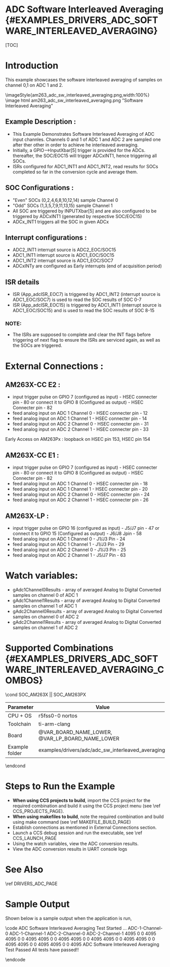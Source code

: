 # ADC Software Interleaved Averaging {#EXAMPLES_DRIVERS_ADC_SOFTWARE_INTERLEAVED_AVERAGING}

[TOC]

# Introduction
This example showcases the software interleaved averaging of samples on channel 0,1 on ADC 1 and 2.

\imageStyle{am263_adc_sw_interleaved_averaging.png,width:100%}
\image html am263_adc_sw_interleaved_averaging.png "Software Interleaved Averaging"
## Example Description :
- This Example Demonstrates Software Interleaved Averaging of ADC input channles. Channels 0 and 1 of ADC 1 and ADC 2 are sampled one after ther other in order to achieve he interleaved averaging.
- Initially, a GPIO-->InputXbar[5] trigger is provided for the ADCs.
thereafter, the SOC/EOC15 will trigger ADCxINT1, hence triggering all SOCs.
- ISRs configured for ADC1_INT1 and ADC1_INT2, read results for SOCs
completed so far in the conversion cycle and average them.

## SOC Configurations :
- "Even" SOCs (0,2,4,6,8,10,12,14) sample Channel 0
- "Odd" SOCs (1,3,5,7,9,11,13,15) sample Channel 1
- All SOC are triggered by INPUTXbar[5] and are also configured to be triggered by ADCxINT1 (generated by respective SOC/EOC15)
- ADCx_INT1 triggers all the SOC in given ADCx

## Interrupt configurations :
- ADC2_INT1 interrupt source is ADC2_EOC/SOC15
- ADC1_INT1 interrupt source is ADC1_EOC/SOC15
- ADC1_INT2 interrupt source is ADC1_EOC/SOC7
- ADCxINTy are configured as Early interrupts (end of acquisition period)

## ISR details
- ISR (App_adcISR_EOC7) is triggered by ADC1_INT2 (interrupt source is ADC1_EOC/SOC7) is used to read the SOC results of SOC 0-7
- ISR (App_adcISR_EOC15) is triggered by ADC1_INT1 (interrupt source is ADC1_EOC/SOC15) and is used to read the SOC results of SOC 8-15

### NOTE:
- The ISRs are supposed to complete and clear the INT flags before triggering of next flag to ensure the ISRs are serviced again, as well as the SOCs are triggered.



# External Connections :
## AM263X-CC E2 :
- input trigger pulse on GPIO 7 (configured as input) - HSEC connecter pin - 80 or connect it to GPIO 8 (Configured as output) - HSEC Connecter pin - 82
- feed analog input on ADC 1 Channel 0 - HSEC connecter pin - 12
- feed analog input on ADC 1 Channel 1 - HSEC connecter pin - 14
- feed analog input on ADC 2 Channel 0 - HSEC connecter pin - 31
- feed analog input on ADC 2 Channel 1 - HSEC connecter pin - 33

Early Access on AM263Px : loopback on HSEC pin 153, HSEC pin 154

## AM263X-CC E1 :
- input trigger pulse on GPIO 7 (configured as input) - HSEC connecter pin - 80 or connect it to GPIO 8 (Configured as output) - HSEC Connecter pin - 82
- feed analog input on ADC 1 Channel 0 - HSEC connecter pin - 18
- feed analog input on ADC 1 Channel 1 - HSEC connecter pin - 20
- feed analog input on ADC 2 Channel 0 - HSEC connecter pin - 24
- feed analog input on ADC 2 Channel 1 - HSEC connecter pin - 26

## AM263X-LP :
- input trigger pulse on GPIO 16 (configured as input) - J5/J7 pin - 47 or connect it to GPIO 15 (Configured as output) -  J6/J8 Jpin - 58
- feed analog input on ADC 1 Channel 0 - J1/J3 Pin - 24
- feed analog input on ADC 1 Channel 1 - J1/J3 Pin - 29
- feed analog input on ADC 2 Channel 0 - J1/J3 Pin - 25
- feed analog input on ADC 2 Channel 1 - J5/J7 Pin - 63

# Watch variables:
- gAdc1Channel0Results - array of averaged Analog to Digital Converted samples on channel 0 of ADC 1
- gAdc1Channel1Results - array of averaged Analog to Digital Converted samples on channel 1 of ADC 1
- gAdc2Channel0Results - array of averaged Analog to Digital Converted samples on channel 0 of ADC 2
- gAdc2Channel1Results - array of averaged Analog to Digital Converted samples on channel 1 of ADC 2


# Supported Combinations {#EXAMPLES_DRIVERS_ADC_SOFTWARE_INTERLEAVED_AVERAGING_COMBOS}

\cond SOC_AM263X || SOC_AM263PX

 Parameter      | Value
 ---------------|-----------
 CPU + OS       | r5fss0-0 nortos
 Toolchain      | ti-arm-clang
 Board          | @VAR_BOARD_NAME_LOWER, @VAR_LP_BOARD_NAME_LOWER
 Example folder | examples/drivers/adc/adc_sw_interleaved_averaging/

\endcond

# Steps to Run the Example

- **When using CCS projects to build**, import the CCS project for the required combination
  and build it using the CCS project menu (see \ref CCS_PROJECTS_PAGE).
- **When using makefiles to build**, note the required combination and build using
  make command (see \ref MAKEFILE_BUILD_PAGE)
- Establish connections as mentioned in External Connections section.
- Launch a CCS debug session and run the executable, see \ref CCS_LAUNCH_PAGE
- Using the watch variables, view the ADC conversion results.
- View the ADC conversion results in UART console logs

# See Also

\ref DRIVERS_ADC_PAGE

# Sample Output

Shown below is a sample output when the application is run,

\code
ADC Software Interleaved Averaging Test Started ...
ADC-1-Channel-0    ADC-1-Channel-1    ADC-2-Channel-0    ADC-2-Channel-1
4095        0        0        4095
4095        0        0        4095
4095        0        0        4095
4095        0        0        4095
4095        0        0        4095
4095        0        0        4095
4095        0        0        4095
4095        0        0        4095
ADC Software Interleaved Averaging Test Passed
All tests have passed!!

\endcode
